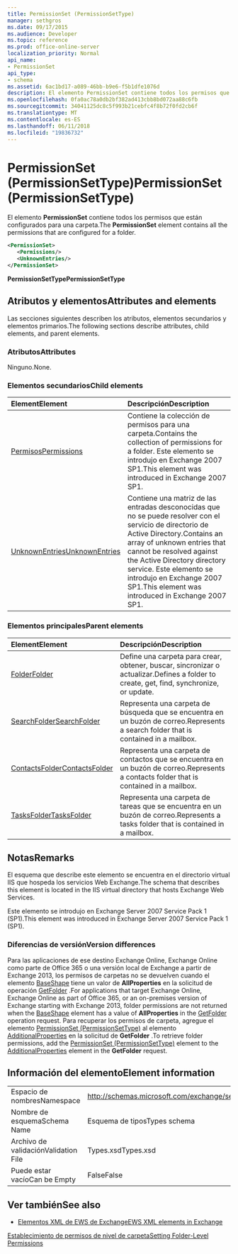 ```yaml
---
title: PermissionSet (PermissionSetType)
manager: sethgros
ms.date: 09/17/2015
ms.audience: Developer
ms.topic: reference
ms.prod: office-online-server
localization_priority: Normal
api_name:
- PermissionSet
api_type:
- schema
ms.assetid: 6ac1bd17-a089-46bb-b9e6-f5b1dfe1076d
description: El elemento PermissionSet contiene todos los permisos que están configurados para una carpeta.
ms.openlocfilehash: 0fa0ac78a0db2bf382ad413cbb8bd072aa88c6fb
ms.sourcegitcommit: 34041125dc8c5f993b21cebfc4f8b72f0fd2cb6f
ms.translationtype: MT
ms.contentlocale: es-ES
ms.lasthandoff: 06/11/2018
ms.locfileid: "19836732"
---
```

# <a name="permissionset-permissionsettype"></a><span data-ttu-id="f7fe7-103">PermissionSet (PermissionSetType)</span><span class="sxs-lookup"><span data-stu-id="f7fe7-103">PermissionSet (PermissionSetType)</span></span>

<span data-ttu-id="f7fe7-104">El elemento **PermissionSet** contiene todos los permisos que están configurados para una carpeta.</span><span class="sxs-lookup"><span data-stu-id="f7fe7-104">The **PermissionSet** element contains all the permissions that are configured for a folder.</span></span> 
  
```XML
<PermissionSet>
   <Permissions/>
   <UnknownEntries/>
</PermissionSet>
```

 <span data-ttu-id="f7fe7-105">**PermissionSetType**</span><span class="sxs-lookup"><span data-stu-id="f7fe7-105">**PermissionSetType**</span></span>
## <a name="attributes-and-elements"></a><span data-ttu-id="f7fe7-106">Atributos y elementos</span><span class="sxs-lookup"><span data-stu-id="f7fe7-106">Attributes and elements</span></span>

<span data-ttu-id="f7fe7-107">Las secciones siguientes describen los atributos, elementos secundarios y elementos primarios.</span><span class="sxs-lookup"><span data-stu-id="f7fe7-107">The following sections describe attributes, child elements, and parent elements.</span></span>
  
### <a name="attributes"></a><span data-ttu-id="f7fe7-108">Atributos</span><span class="sxs-lookup"><span data-stu-id="f7fe7-108">Attributes</span></span>

<span data-ttu-id="f7fe7-109">Ninguno.</span><span class="sxs-lookup"><span data-stu-id="f7fe7-109">None.</span></span>
  
### <a name="child-elements"></a><span data-ttu-id="f7fe7-110">Elementos secundarios</span><span class="sxs-lookup"><span data-stu-id="f7fe7-110">Child elements</span></span>

|<span data-ttu-id="f7fe7-111">**Element**</span><span class="sxs-lookup"><span data-stu-id="f7fe7-111">**Element**</span></span>|<span data-ttu-id="f7fe7-112">**Descripción**</span><span class="sxs-lookup"><span data-stu-id="f7fe7-112">**Description**</span></span>|
|:-----|:-----|
|[<span data-ttu-id="f7fe7-113">Permisos</span><span class="sxs-lookup"><span data-stu-id="f7fe7-113">Permissions</span></span>](permissions.md) <br/> |<span data-ttu-id="f7fe7-114">Contiene la colección de permisos para una carpeta.</span><span class="sxs-lookup"><span data-stu-id="f7fe7-114">Contains the collection of permissions for a folder.</span></span> <span data-ttu-id="f7fe7-115">Este elemento se introdujo en Exchange 2007 SP1.</span><span class="sxs-lookup"><span data-stu-id="f7fe7-115">This element was introduced in Exchange 2007 SP1.</span></span>  <br/> |
|[<span data-ttu-id="f7fe7-116">UnknownEntries</span><span class="sxs-lookup"><span data-stu-id="f7fe7-116">UnknownEntries</span></span>](unknownentries.md) <br/> |<span data-ttu-id="f7fe7-117">Contiene una matriz de las entradas desconocidas que no se puede resolver con el servicio de directorio de Active Directory.</span><span class="sxs-lookup"><span data-stu-id="f7fe7-117">Contains an array of unknown entries that cannot be resolved against the Active Directory directory service.</span></span> <span data-ttu-id="f7fe7-118">Este elemento se introdujo en Exchange 2007 SP1.</span><span class="sxs-lookup"><span data-stu-id="f7fe7-118">This element was introduced in Exchange 2007 SP1.</span></span>  <br/> |
   
### <a name="parent-elements"></a><span data-ttu-id="f7fe7-119">Elementos principales</span><span class="sxs-lookup"><span data-stu-id="f7fe7-119">Parent elements</span></span>

|<span data-ttu-id="f7fe7-120">**Element**</span><span class="sxs-lookup"><span data-stu-id="f7fe7-120">**Element**</span></span>|<span data-ttu-id="f7fe7-121">**Descripción**</span><span class="sxs-lookup"><span data-stu-id="f7fe7-121">**Description**</span></span>|
|:-----|:-----|
|[<span data-ttu-id="f7fe7-122">Folder</span><span class="sxs-lookup"><span data-stu-id="f7fe7-122">Folder</span></span>](folder.md) <br/> |<span data-ttu-id="f7fe7-123">Define una carpeta para crear, obtener, buscar, sincronizar o actualizar.</span><span class="sxs-lookup"><span data-stu-id="f7fe7-123">Defines a folder to create, get, find, synchronize, or update.</span></span>  <br/> |
|[<span data-ttu-id="f7fe7-124">SearchFolder</span><span class="sxs-lookup"><span data-stu-id="f7fe7-124">SearchFolder</span></span>](searchfolder.md) <br/> |<span data-ttu-id="f7fe7-125">Representa una carpeta de búsqueda que se encuentra en un buzón de correo.</span><span class="sxs-lookup"><span data-stu-id="f7fe7-125">Represents a search folder that is contained in a mailbox.</span></span>  <br/> |
|[<span data-ttu-id="f7fe7-126">ContactsFolder</span><span class="sxs-lookup"><span data-stu-id="f7fe7-126">ContactsFolder</span></span>](contactsfolder.md) <br/> |<span data-ttu-id="f7fe7-127">Representa una carpeta de contactos que se encuentra en un buzón de correo.</span><span class="sxs-lookup"><span data-stu-id="f7fe7-127">Represents a contacts folder that is contained in a mailbox.</span></span>  <br/> |
|[<span data-ttu-id="f7fe7-128">TasksFolder</span><span class="sxs-lookup"><span data-stu-id="f7fe7-128">TasksFolder</span></span>](tasksfolder.md) <br/> |<span data-ttu-id="f7fe7-129">Representa una carpeta de tareas que se encuentra en un buzón de correo.</span><span class="sxs-lookup"><span data-stu-id="f7fe7-129">Represents a tasks folder that is contained in a mailbox.</span></span>  <br/> |
   
## <a name="remarks"></a><span data-ttu-id="f7fe7-130">Notas</span><span class="sxs-lookup"><span data-stu-id="f7fe7-130">Remarks</span></span>

<span data-ttu-id="f7fe7-131">El esquema que describe este elemento se encuentra en el directorio virtual IIS que hospeda los servicios Web Exchange.</span><span class="sxs-lookup"><span data-stu-id="f7fe7-131">The schema that describes this element is located in the IIS virtual directory that hosts Exchange Web Services.</span></span>
  
<span data-ttu-id="f7fe7-132">Este elemento se introdujo en Exchange Server 2007 Service Pack 1 (SP1).</span><span class="sxs-lookup"><span data-stu-id="f7fe7-132">This element was introduced in Exchange Server 2007 Service Pack 1 (SP1).</span></span>
  
### <a name="version-differences"></a><span data-ttu-id="f7fe7-133">Diferencias de versión</span><span class="sxs-lookup"><span data-stu-id="f7fe7-133">Version differences</span></span>

<span data-ttu-id="f7fe7-134">Para las aplicaciones de ese destino Exchange Online, Exchange Online como parte de Office 365 o una versión local de Exchange a partir de Exchange 2013, los permisos de carpetas no se devuelven cuando el elemento [BaseShape](baseshape.md) tiene un valor de **AllProperties** en la solicitud de operación [GetFolder](getfolder-operation.md) .</span><span class="sxs-lookup"><span data-stu-id="f7fe7-134">For applications that target Exchange Online, Exchange Online as part of Office 365, or an on-premises version of Exchange starting with Exchange 2013, folder permissions are not returned when the [BaseShape](baseshape.md) element has a value of **AllProperties** in the [GetFolder](getfolder-operation.md) operation request.</span></span> <span data-ttu-id="f7fe7-135">Para recuperar los permisos de carpeta, agregue el elemento [PermissionSet (PermissionSetType)](permissionset-permissionsettype.md) al elemento [AdditionalProperties](additionalproperties.md) en la solicitud de **GetFolder** .</span><span class="sxs-lookup"><span data-stu-id="f7fe7-135">To retrieve folder permissions, add the [PermissionSet (PermissionSetType)](permissionset-permissionsettype.md) element to the [AdditionalProperties](additionalproperties.md) element in the **GetFolder** request.</span></span> 
  
## <a name="element-information"></a><span data-ttu-id="f7fe7-136">Información del elemento</span><span class="sxs-lookup"><span data-stu-id="f7fe7-136">Element information</span></span>

|||
|:-----|:-----|
|<span data-ttu-id="f7fe7-137">Espacio de nombres</span><span class="sxs-lookup"><span data-stu-id="f7fe7-137">Namespace</span></span>  <br/> |http://schemas.microsoft.com/exchange/services/2006/types  <br/> |
|<span data-ttu-id="f7fe7-138">Nombre de esquema</span><span class="sxs-lookup"><span data-stu-id="f7fe7-138">Schema Name</span></span>  <br/> |<span data-ttu-id="f7fe7-139">Esquema de tipos</span><span class="sxs-lookup"><span data-stu-id="f7fe7-139">Types schema</span></span>  <br/> |
|<span data-ttu-id="f7fe7-140">Archivo de validación</span><span class="sxs-lookup"><span data-stu-id="f7fe7-140">Validation File</span></span>  <br/> |<span data-ttu-id="f7fe7-141">Types.xsd</span><span class="sxs-lookup"><span data-stu-id="f7fe7-141">Types.xsd</span></span>  <br/> |
|<span data-ttu-id="f7fe7-142">Puede estar vacío</span><span class="sxs-lookup"><span data-stu-id="f7fe7-142">Can be Empty</span></span>  <br/> |<span data-ttu-id="f7fe7-143">False</span><span class="sxs-lookup"><span data-stu-id="f7fe7-143">False</span></span>  <br/> |
   
## <a name="see-also"></a><span data-ttu-id="f7fe7-144">Ver también</span><span class="sxs-lookup"><span data-stu-id="f7fe7-144">See also</span></span>



- [<span data-ttu-id="f7fe7-145">Elementos XML de EWS de Exchange</span><span class="sxs-lookup"><span data-stu-id="f7fe7-145">EWS XML elements in Exchange</span></span>](ews-xml-elements-in-exchange.md)


[<span data-ttu-id="f7fe7-146">Establecimiento de permisos de nivel de carpeta</span><span class="sxs-lookup"><span data-stu-id="f7fe7-146">Setting Folder-Level Permissions</span></span>](http://msdn.microsoft.com/library/c7530e86-5112-401c-b10a-9c054ae59f07%28Office.15%29.aspx)

